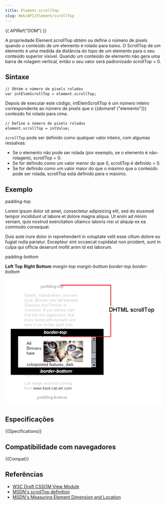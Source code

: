 ```yaml
---
title: Element.scrollTop
slug: Web/API/Element/scrollTop
---
```


{{ APIRef("DOM") }}

A propriedade Element.scrollTop obtém ou define o número de pixels quando o conteúdo de um elemento é rolado para baixo. O ScrollTop de um elemento é uma medida da distância do topo de um elemento para o seu conteúdo superior visível. Quando um conteúdo de elemento não gera uma barra de rolagem vertical, então o seu valor será padronizado scrollTop = 0.

## Sintaxe

```
// Obtém o número de pixels rolados
var intElemScrollTop = element.scrollTop;
```

Depois de executar este código, intElemScrollTop é um número inteiro correspondente ao número de pixels que o {{domxref ("elemento")}} conteúdo foi rolado para cima.

```
// Define o número de pixels rolados
element.scrollTop = intValue;
```

`scrollTop` pode ser definido como qualquer valor inteiro, com algumas ressalvas:

- Se o elemento não pode ser rolada (por exemplo, se o elemento é não-rolagem), scrollTop = 0.
- Se for definido como um valor menor do que 0, scrollTop é definido = 0.
- Se for definido como um valor maior do que o máximo que o conteúdo pode ser rolada, scrollTop está definido para o máximo.

## Exemplo

padding-top

Lorem ipsum dolor sit amet, consectetur adipisicing elit, sed do eiusmod tempor incididunt ut labore et dolore magna aliqua. Ut enim ad minim veniam, quis nostrud exercitation ullamco laboris nisi ut aliquip ex ea commodo consequat.

Duis aute irure dolor in reprehenderit in voluptate velit esse cillum dolore eu fugiat nulla pariatur. Excepteur sint occaecat cupidatat non proident, sunt in culpa qui officia deserunt mollit anim id est laborum.

padding-bottom

**Left** **Top** **Right** **Bottom** _margin-top_ _margin-bottom_ _border-top_ _border-bottom_

![Image:scrollTop.png](scrolltop.png)

## Especificações

{{Specifications}}

## Compatibilidade com navegadores

{{Compat}}

## Referências

- [W3C Draft CSSOM View Module](http://dev.w3.org/csswg/cssom-view/#dom-element-scrolltop)
- [MSDN's scrollTop definition](<http://msdn.microsoft.com/en-us/library/ms534618(VS.85).aspx>)
- [MSDN's Measuring Element Dimension and Location](<http://msdn.microsoft.com/en-us/library/hh781509(v=vs.85).aspx>)
